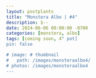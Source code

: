 ```yaml
---
layout: postplants
title: "Monstera Albo | #4"
description: $--
date: 2024-06-06 00:00:00 -0700
categories: [monstera, albo]
tags: [coming soon, 4" pot]
pin: false

# image: # thumbnail
#   path: /images/monsteraalbo4/
# photos: /images/monsteraalbo4
---
```

